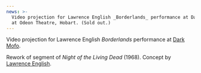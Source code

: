 ```yaml
---
news: >-
  Video projection for Lawrence English _Borderlands_ performance at Dark Mofo
  at Odeon Theatre, Hobart. (Sold out.)
---
```


Video projection for Lawrence English _Borderlands_ performance
at [Dark Mofo][].

Rework of segment of _Night of the Living Dead_ (1968). Concept by [Lawrence
English][].

[dark mofo]: https://darkmofo.net.au/schedule/borderlands/
[lawrence english]: http://www.lawrenceenglish.com/
